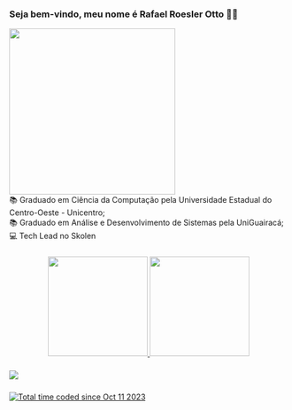 ### Seja bem-vindo, meu nome é Rafael Roesler Otto 👨‍💻

<img src="https://drive.google.com/uc?id=1BiDTB8lU9fVgDyU7fWFUTHghnbmN0IQb" width="300px">
<br>
📚 Graduado em Ciência da Computação pela Universidade Estadual do Centro-Oeste - Unicentro;
<br>
📚 Graduado em Análise e Desenvolvimento de Sistemas pela UniGuairacá;
<br>
💻 Tech Lead no Skolen

###

<div align="center">
 <a href="https://github.com/rafaelrotto">
<img height="180em" src="https://github-readme-stats.vercel.app/api?username=rafaelrotto&show_icons=true&theme=radical&include_all_commits=true&count_private=true"/>
<img height="180em" src="https://github-readme-stats.vercel.app/api/top-langs/?username=rafaelrotto&layout=compact&langs_count=7&theme=radical"/>
</div>

###

<div>
<a href="https://www.linkedin.com/in/rafael-roesler-otto-6a7892133/" target="_blank"><img src="https://img.shields.io/badge/-LinkedIn-%230077B5?style=for-the-badge&logo=linkedin&logoColor=white" target="_blank"></a> 
</div>

###

<a href="https://wakatime.com/@018b1eb3-4dfd-40fe-ba1e-5ed4a37e9e28"><img src="https://wakatime.com/badge/user/018b1eb3-4dfd-40fe-ba1e-5ed4a37e9e28.svg" alt="Total time coded since Oct 11 2023" /></a>

<!--START_SECTION:waka-->
<!--END_SECTION:waka-->
